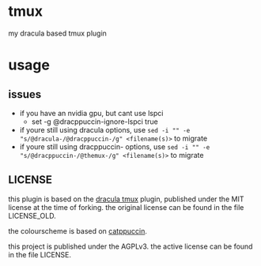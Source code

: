 # tmux
my dracula based tmux plugin

# usage
## issues
- if you have an nvidia gpu, but cant use lspci
    - set -g @dracppuccin-ignore-lspci true
- if youre still using dracula options, use `sed -i "" -e "s/@dracula-/@dracppuccin-/g" <filename(s)>` to migrate
- if youre still using dracppuccin- options, use `sed -i "" -e "s/@dracppuccin-/@themux-/g" <filename(s)>` to migrate


## LICENSE
this plugin is based on the [dracula tmux](https://github.com/dracula/tmux) plugin, published under the MIT license at the time of forking. the original license can be found in the file LICENSE_OLD.

the colourscheme is based on [catppuccin](https://github.com/catppuccin/catppuccin).

this project is published under the AGPLv3. the active license can be found in the file LICENSE.


